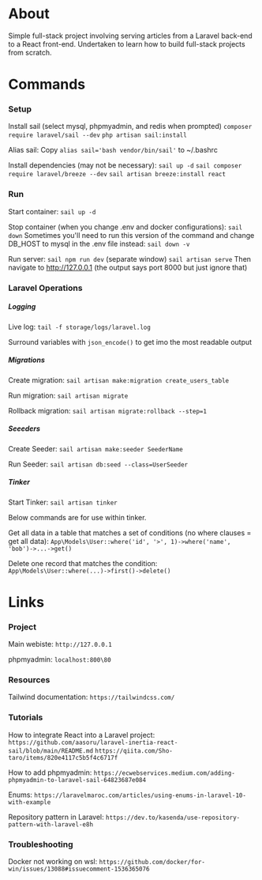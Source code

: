 # About
Simple full-stack project involving serving articles from a Laravel back-end to a React front-end. Undertaken to learn how to build full-stack projects from scratch.

# Commands

### Setup
Install sail (select mysql, phpmyadmin, and redis when prompted)
`composer require laravel/sail --dev`
`php artisan sail:install`

Alias sail:
Copy `alias sail='bash vendor/bin/sail'` to ~/.bashrc

Install dependencies (may not be necessary):
`sail up -d`
`sail composer require laravel/breeze --dev`
`sail artisan breeze:install react`

### Run
Start container:
`sail up -d`

Stop container (when you change .env and docker configurations):
`sail down`
Sometimes you'll need to run this version of the command and change DB_HOST to mysql in the .env file instead:
`sail down -v`

Run server:
`sail npm run dev`
(separate window)
`sail artisan serve`
Then navigate to http://127.0.0.1 (the output says port 8000 but just ignore that)

### Laravel Operations

##### Logging
Live log:
`tail -f storage/logs/laravel.log`

Surround variables with `json_encode()` to get imo the most readable output

##### Migrations
Create migration:
`sail artisan make:migration create_users_table`

Run migration:
`sail artisan migrate`

Rollback migration:
`sail artisan migrate:rollback --step=1`

##### Seeeders
Create Seeder:
`sail artisan make:seeder SeederName`

Run Seeder:
`sail artisan db:seed --class=UserSeeder`

##### Tinker
Start Tinker:
`sail artisan tinker`

Below commands are for use within tinker.

Get all data in a table that matches a set of conditions (no where clauses = get all data):
`App\Models\User::where('id', '>', 1)->where('name', 'bob')->...->get()`

Delete one record that matches the condition:
`App\Models\User::where(...)->first()->delete()`

# Links

### Project
Main webiste:
`http://127.0.0.1`

phpmyadmin:
`localhost:800\80`

### Resources
Tailwind documentation:
`https://tailwindcss.com/`

### Tutorials 
How to integrate React into a Laravel project:
`https://github.com/aasoru/laravel-inertia-react-sail/blob/main/README.md`
`https://qiita.com/Sho-taro/items/820e4117c5b5f4c6717f`

How to add phpmyadmin:
`https://ecwebservices.medium.com/adding-phpmyadmin-to-laravel-sail-64823687e084`

Enums:
`https://laravelmaroc.com/articles/using-enums-in-laravel-10-with-example`

Repository pattern in Laravel:
`https://dev.to/kasenda/use-repository-pattern-with-laravel-e8h`

### Troubleshooting
Docker not working on wsl:
`https://github.com/docker/for-win/issues/13088#issuecomment-1536365076`
